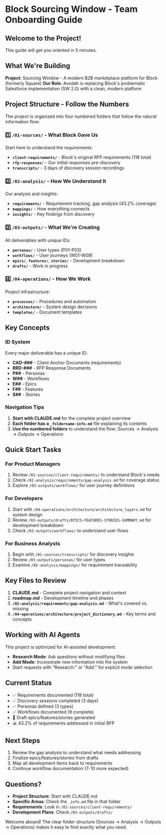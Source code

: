 # Block Sourcing Window - Team Onboarding Guide

## Welcome to the Project!

This guide will get you oriented in 5 minutes.

## What We're Building

**Project**: Sourcing Window - A modern B2B marketplace platform for Block (formerly Square)
**Our Role**: Avodah is replacing Block's problematic Salesforce implementation (SW 2.0) with a clean, modern platform

## Project Structure - Follow the Numbers

The project is organized into four numbered folders that follow the natural information flow:

### 1️⃣ `/01-sources/` - What Block Gave Us
Start here to understand the requirements:
- **`client-requirements/`** - Block's original RFP requirements (118 total)
- **`rfp-responses/`** - Our initial responses pre-discovery
- **`transcripts/`** - 3 days of discovery session recordings

### 2️⃣ `/02-analysis/` - How We Understand It
Our analysis and insights:
- **`requirements/`** - Requirement tracking, gap analysis (43.2% coverage)
- **`mappings/`** - How everything connects
- **`insights/`** - Key findings from discovery

### 3️⃣ `/03-outputs/` - What We're Creating
All deliverables with unique IDs:
- **`personas/`** - User types (P01-P03)
- **`workflows/`** - User journeys (W01-W09)
- **`epics/`**, **`features/`**, **`stories/`** - Development breakdown
- **`drafts/`** - Work in progress

### 4️⃣ `/04-operations/` - How We Work
Project infrastructure:
- **`processes/`** - Procedures and automation
- **`architecture/`** - System design decisions
- **`templates/`** - Document templates

## Key Concepts

### ID System
Every major deliverable has a unique ID:
- **CAD-###** - Client Anchor Documents (requirements)
- **RRD-###** - RFP Response Documents
- **P##** - Personas
- **W##** - Workflows
- **E##** - Epics
- **F##** - Features
- **S##** - Stories

### Navigation Tips
1. **Start with CLAUDE.md** for the complete project overview
2. **Each folder has a `_foldername-info.md`** file explaining its contents
3. **Use the numbered folders** to understand the flow: Sources → Analysis → Outputs → Operations

## Quick Start Tasks

### For Product Managers
1. Review `/01-sources/client-requirements/` to understand Block's needs
2. Check `/02-analysis/requirements/gap-analysis.md` for coverage status
3. Explore `/03-outputs/workflows/` for user journey definitions

### For Developers
1. Start with `/04-operations/architecture/architecture_layers.md` for system design
2. Review `/03-outputs/drafts/EPICS-FEATURES-STORIES-SUMMARY.md` for development breakdown
3. Check `/03-outputs/workflows/` to understand user flows

### For Business Analysts
1. Begin with `/01-sources/transcripts/` for discovery insights
2. Review `/03-outputs/personas/` for user types
3. Examine `/02-analysis/mappings/` for requirement traceability

## Key Files to Review

1. **CLAUDE.md** - Complete project navigation and context
2. **roadmap.md** - Development timeline and phases
3. **`/02-analysis/requirements/gap-analysis.md`** - What's covered vs. missing
4. **`/04-operations/architecture/project_dictionary.md`** - Key terms and concepts

## Working with AI Agents

This project is optimized for AI-assisted development:
- **Research Mode**: Ask questions without modifying files
- **Add Mode**: Incorporate new information into the system
- Start requests with "Research:" or "Add:" for explicit mode selection

## Current Status

- ✅ Requirements documented (118 total)
- ✅ Discovery sessions completed (3 days)
- ✅ Personas defined (3 types)
- ✅ Workflows documented (9 complete)
- 🔄 Draft epics/features/stories generated
- 📊 43.2% of requirements addressed in initial RFP

## Next Steps

1. Review the gap analysis to understand what needs addressing
2. Finalize epics/features/stories from drafts
3. Map all development items back to requirements
4. Continue workflow documentation (7-10 more expected)

## Questions?

- **Project Structure**: Start with CLAUDE.md
- **Specific Areas**: Check the `_info.md` file in that folder
- **Requirements**: Look in `/01-sources/client-requirements/`
- **Development Plans**: Check `/03-outputs/drafts/`

Welcome aboard! The clear folder structure (Sources → Analysis → Outputs → Operations) makes it easy to find exactly what you need.
